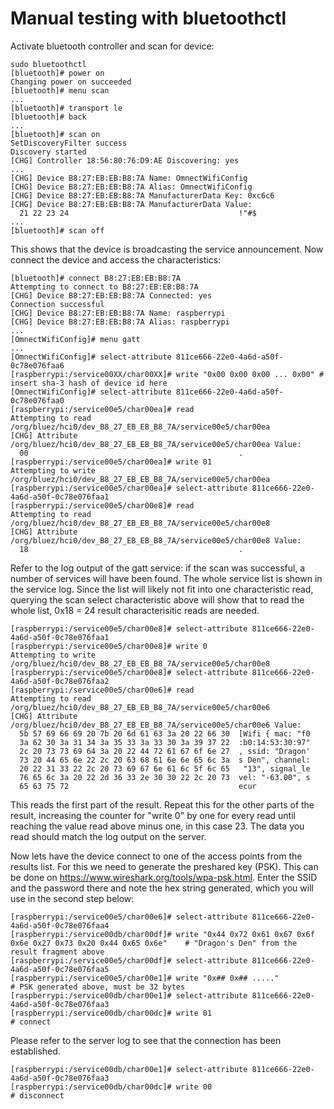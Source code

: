 # Manual testing with bluetoothctl

Activate bluetooth controller and scan for device:

```
sudo bluetoothctl
[bluetooth]# power on
Changing power on succeeded
[bluetooth]# menu scan
...
[bluetooth]# transport le
[bluetooth]# back
...
[bluetooth]# scan on
SetDiscoveryFilter success
Discovery started
[CHG] Controller 18:56:80:76:D9:AE Discovering: yes
...
[CHG] Device B8:27:EB:EB:B8:7A Name: OmnectWifiConfig
[CHG] Device B8:27:EB:EB:B8:7A Alias: OmnectWifiConfig
[CHG] Device B8:27:EB:EB:B8:7A ManufacturerData Key: 0xc6c6
[CHG] Device B8:27:EB:EB:B8:7A ManufacturerData Value:
  21 22 23 24                                      !"#$
...
[bluetooth]# scan off
```

This shows that the device is broadcasting the service announcement.
Now connect the device and access the characteristics:

```
[bluetooth]# connect B8:27:EB:EB:B8:7A
Attempting to connect to B8:27:EB:EB:B8:7A
[CHG] Device B8:27:EB:EB:B8:7A Connected: yes
Connection successful
[CHG] Device B8:27:EB:EB:B8:7A Name: raspberrypi
[CHG] Device B8:27:EB:EB:B8:7A Alias: raspberrypi
...
[OmnectWifiConfig]# menu gatt
...
[OmnectWifiConfig]# select-attribute 811ce666-22e0-4a6d-a50f-0c78e076faa6
[raspberrypi:/service00XX/char00XX]# write "0x00 0x00 0x00 ... 0x00" # insert sha-3 hash of device id here
[OmnectWifiConfig]# select-attribute 811ce666-22e0-4a6d-a50f-0c78e076faa0
[raspberrypi:/service00e5/char00ea]# read
Attempting to read /org/bluez/hci0/dev_B8_27_EB_EB_B8_7A/service00e5/char00ea
[CHG] Attribute /org/bluez/hci0/dev_B8_27_EB_EB_B8_7A/service00e5/char00ea Value:
  00                                               .
[raspberrypi:/service00e5/char00ea]# write 01
Attempting to write /org/bluez/hci0/dev_B8_27_EB_EB_B8_7A/service00e5/char00ea
[raspberrypi:/service00e5/char00ea]# select-attribute 811ce666-22e0-4a6d-a50f-0c78e076faa1
[raspberrypi:/service00e5/char00e8]# read
Attempting to read /org/bluez/hci0/dev_B8_27_EB_EB_B8_7A/service00e5/char00e8
[CHG] Attribute /org/bluez/hci0/dev_B8_27_EB_EB_B8_7A/service00e5/char00e8 Value:
  18                                               .
```

Refer to the log output of the gatt service: if the scan was successful, a number of services will have been found.
The whole service list is shown in the service log. Since the list will likely not fit into one characteristic read,
querying the scan select characteristic above will show that to read the whole list, 0x18 = 24 result characterisitic reads are needed.


```
[raspberrypi:/service00e5/char00e8]# select-attribute 811ce666-22e0-4a6d-a50f-0c78e076faa1
[raspberrypi:/service00e5/char00e8]# write 0
Attempting to write /org/bluez/hci0/dev_B8_27_EB_EB_B8_7A/service00e5/char00e8
[raspberrypi:/service00e5/char00e8]# select-attribute 811ce666-22e0-4a6d-a50f-0c78e076faa2
[raspberrypi:/service00e5/char00e6]# read
Attempting to read /org/bluez/hci0/dev_B8_27_EB_EB_B8_7A/service00e5/char00e6
[CHG] Attribute /org/bluez/hci0/dev_B8_27_EB_EB_B8_7A/service00e5/char00e6 Value:
  5b 57 69 66 69 20 7b 20 6d 61 63 3a 20 22 66 30  [Wifi { mac: "f0
  3a 62 30 3a 31 34 3a 35 33 3a 33 30 3a 39 37 22  :b0:14:53:30:97"
  2c 20 73 73 69 64 3a 20 22 44 72 61 67 6f 6e 27  , ssid: "Dragon'
  73 20 44 65 6e 22 2c 20 63 68 61 6e 6e 65 6c 3a  s Den", channel:
  20 22 31 33 22 2c 20 73 69 67 6e 61 6c 5f 6c 65   "13", signal_le
  76 65 6c 3a 20 22 2d 36 33 2e 30 30 22 2c 20 73  vel: "-63.00", s
  65 63 75 72                                      ecur
```

This reads the first part of the result. Repeat this for the other parts of the result, increasing the counter for "write 0" by one for every read
until reaching the value read above minus one, in this case 23. The data you read should match the log output on the server.

Now lets have the device connect to one of the access points from the results list. For this we need to generate the preshared key (PSK).
This can be done on https://www.wireshark.org/tools/wpa-psk.html. Enter the SSID and the password there and note the hex string generated, which you will use in the second step below:

```
[raspberrypi:/service00e5/char00e6]# select-attribute 811ce666-22e0-4a6d-a50f-0c78e076faa4
[raspberrypi:/service00db/char00df]# write "0x44 0x72 0x61 0x67 0x6f 0x6e 0x27 0x73 0x20 0x44 0x65 0x6e"    # "Dragon's Den" from the result fragment above
[raspberrypi:/service00e5/char00df]# select-attribute 811ce666-22e0-4a6d-a50f-0c78e076faa5
[raspberrypi:/service00e5/char00e1]# write "0x## 0x## ....."                                                # PSK generated above, must be 32 bytes
[raspberrypi:/service00db/char00e1]# select-attribute 811ce666-22e0-4a6d-a50f-0c78e076faa3
[raspberrypi:/service00db/char00dc]# write 01                                                               # connect
```

Please refer to the server log to see that the connection has been established.

```
[raspberrypi:/service00db/char00e1]# select-attribute 811ce666-22e0-4a6d-a50f-0c78e076faa3
[raspberrypi:/service00db/char00dc]# write 00                                                               # disconnect
```

